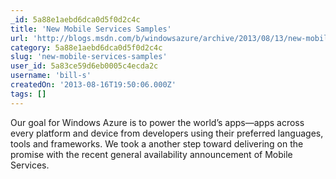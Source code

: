```yaml
---
_id: 5a88e1aebd6dca0d5f0d2c4c
title: 'New Mobile Services Samples'
url: 'http://blogs.msdn.com/b/windowsazure/archive/2013/08/13/new-mobile-services-samples.aspx'
category: 5a88e1aebd6dca0d5f0d2c4c
slug: 'new-mobile-services-samples'
user_id: 5a83ce59d6eb0005c4ecda2c
username: 'bill-s'
createdOn: '2013-08-16T19:50:06.000Z'
tags: []
---
```


Our goal for Windows Azure is to power the world’s apps—apps across every platform and device from developers using their preferred languages, tools and frameworks. We took a another step toward delivering on the promise with the recent general availability announcement of Mobile Services.
